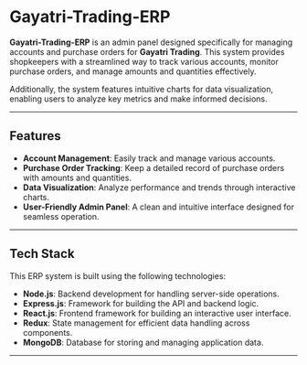 # Gayatri-Trading-ERP

**Gayatri-Trading-ERP** is an admin panel designed specifically for managing accounts and purchase orders for **Gayatri Trading**. This system provides shopkeepers with a streamlined way to track various accounts, monitor purchase orders, and manage amounts and quantities effectively. 

Additionally, the system features intuitive charts for data visualization, enabling users to analyze key metrics and make informed decisions.

---

## Features

- **Account Management**: Easily track and manage various accounts.
- **Purchase Order Tracking**: Keep a detailed record of purchase orders with amounts and quantities.
- **Data Visualization**: Analyze performance and trends through interactive charts.
- **User-Friendly Admin Panel**: A clean and intuitive interface designed for seamless operation.

---

## Tech Stack

This ERP system is built using the following technologies:

- **Node.js**: Backend development for handling server-side operations.
- **Express.js**: Framework for building the API and backend logic.
- **React.js**: Frontend framework for building an interactive user interface.
- **Redux**: State management for efficient data handling across components.
- **MongoDB**: Database for storing and managing application data.

---
